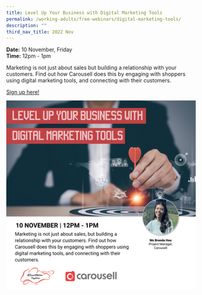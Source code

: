 ```yaml
---
title: Level Up Your Business with Digital Marketing Tools
permalink: /working-adults/free-webinars/digital-marketing-tools/
description: ""
third_nav_title: 2022 Nov
---
```

**Date:** 10 November, Friday
<br> **Time:** 12pm - 1pm

Marketing is not just about sales but building a relationship with your customers. Find out how Carousell does this by engaging with shoppers using digital marketing tools, and connecting with their customers. 

[Sign up here!](https://go.gov.sg/wa-carousell-nov2022)

![free webinars on digital marketing tools by carousell for working adults](/images/nov%202022/wa_10%20nov.jpeg)